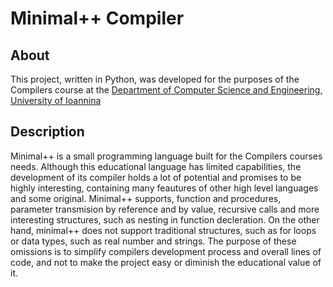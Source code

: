 # Minimal++ Compiler

## About
This project, written in Python, was developed for the purposes of the Compilers course at the [Department of Computer Science and Engineering, University of Ioannina](https://www.cse.uoi.gr/) 

## Description
Minimal++ is a small programming language built for the Compilers courses needs. Although this educational language has limited capabilities, the development of its compiler holds a lot of potential and promises to be highly interesting, containing many feautures of other high level languages and some original. Minimal++ supports, function and procedures, parameter transmision by reference and by value, recursive calls and more interesting structures, such as nesting in function decleration. On the other hand, minimal++ does not support traditional structures, such as for loops or data types, such as real number and strings. The purpose of these omissions is to simplify compilers development process and overall lines of code, and not to make the project easy or diminish the educational value of it.
